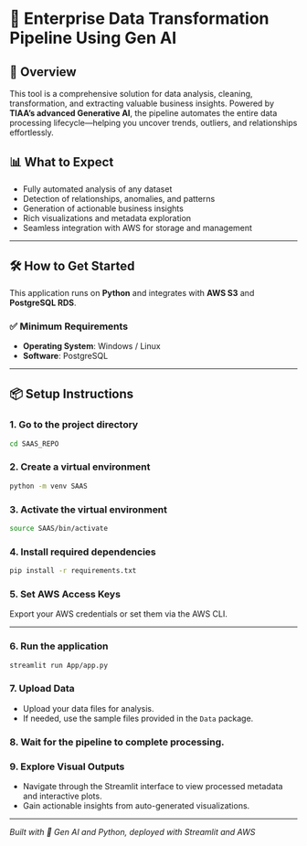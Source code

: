 # 🚀 Enterprise Data Transformation Pipeline Using Gen AI

## 🧠 Overview

This tool is a comprehensive solution for data analysis, cleaning, transformation, and extracting valuable business insights. Powered by **TIAA’s advanced Generative AI**, the pipeline automates the entire data processing lifecycle—helping you uncover trends, outliers, and relationships effortlessly.

## 📊 What to Expect

- Fully automated analysis of any dataset  
- Detection of relationships, anomalies, and patterns  
- Generation of actionable business insights  
- Rich visualizations and metadata exploration  
- Seamless integration with AWS for storage and management

---

## 🛠️ How to Get Started

This application runs on **Python** and integrates with **AWS S3** and **PostgreSQL RDS**.

### ✅ Minimum Requirements

- **Operating System**: Windows / Linux  
- **Software**: PostgreSQL

---

## 📦 Setup Instructions

### 1. Go to the project directory
```bash
cd SAAS_REPO
```

### 2. Create a virtual environment
```bash
python -m venv SAAS
```

### 3. Activate the virtual environment
```bash
source SAAS/bin/activate
```

### 4. Install required dependencies
```bash
pip install -r requirements.txt
```

### 5. Set AWS Access Keys

Export your AWS credentials or set them via the AWS CLI.

---

### 6. Run the application
```bash
streamlit run App/app.py
```

### 7. Upload Data

- Upload your data files for analysis.  
- If needed, use the sample files provided in the `Data` package.

### 8. Wait for the pipeline to complete processing.

### 9. Explore Visual Outputs

- Navigate through the Streamlit interface to view processed metadata and interactive plots.  
- Gain actionable insights from auto-generated visualizations.

---

_Built with 🧠 Gen AI and Python, deployed with Streamlit and AWS_
